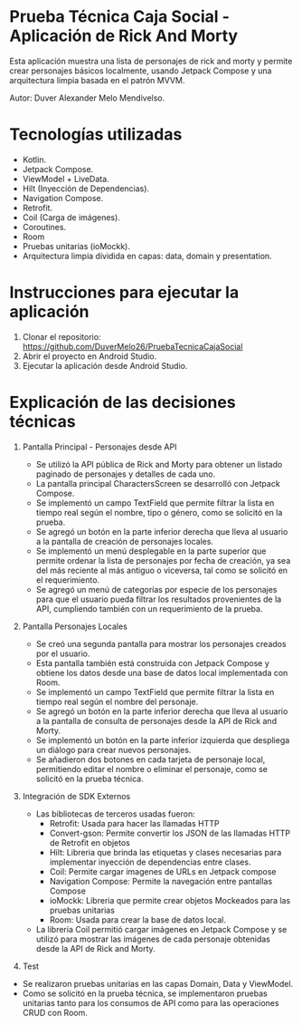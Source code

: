 # Prueba Técnica Caja Social - Aplicación de Rick And Morty

Esta aplicación muestra una lista de personajes de rick and morty y permite crear personajes básicos localmente, usando Jetpack Compose y una arquitectura limpia basada en el patrón MVVM.

Autor: Duver Alexander Melo Mendivelso.

# Tecnologías utilizadas

- Kotlin.
- Jetpack Compose.
- ViewModel + LiveData.
- Hilt (Inyección de Dependencias).
- Navigation Compose.
- Retrofit.
- Coil (Carga de imágenes).
- Coroutines.
- Room
- Pruebas unitarias (ioMockk).
- Arquitectura limpia dividida en capas: data, domain y presentation.

# Instrucciones para ejecutar la aplicación

1. Clonar el repositorio: https://github.com/DuverMelo26/PruebaTecnicaCajaSocial
2. Abrir el proyecto en Android Studio.
3. Ejecutar la aplicación desde Android Studio.

# Explicación de las decisiones técnicas

1. Pantalla Principal - Personajes desde API
    - Se utilizó la API pública de Rick and Morty para obtener un listado paginado de personajes y detalles de cada uno.
    - La pantalla principal CharactersScreen se desarrolló con Jetpack Compose.
    - Se implementó un campo TextField que permite filtrar la lista en tiempo real según el nombre, tipo o género, como se solicitó en la prueba.
    - Se agregó un botón en la parte inferior derecha que lleva al usuario a la pantalla de creación de personajes locales.
    - Se implementó un menú desplegable en la parte superior que permite ordenar la lista de personajes por fecha de creación, ya sea del más reciente al más antiguo o viceversa, tal como se solicitó en el requerimiento.
    - Se agregó un menú de categorías por especie de los personajes para que el usuario pueda filtrar los resultados provenientes de la API, cumpliendo también con un requerimiento de la prueba.

2. Pantalla Personajes Locales
    - Se creó una segunda pantalla para mostrar los personajes creados por el usuario.
    - Esta pantalla también está construida con Jetpack Compose y obtiene los datos desde una base de datos local implementada con Room.
    - Se implementó un campo TextField que permite filtrar la lista en tiempo real según el nombre del personaje.
    - Se agregó un botón en la parte inferior derecha que lleva al usuario a la pantalla de consulta de personajes desde la API de Rick and Morty.
    - Se implementó un botón en la parte inferior izquierda que despliega un diálogo para crear nuevos personajes.
    - Se añadieron dos botones en cada tarjeta de personaje local, permitiendo editar el nombre o eliminar el personaje, como se solicitó en la prueba técnica.

3. Integración de SDK Externos
    - Las bibliotecas de terceros usadas fueron:
        * Retrofit: Usada para hacer las llamadas HTTP
        * Convert-gson: Permite convertir los JSON de las llamadas HTTP de Retrofit en objetos
        * Hilt: Libreria que brinda las etiquetas y clases necesarias para implementar inyección de dependencias entre clases.
        * Coil: Permite cargar imagenes de URLs en Jetpack compose
        * Navigation Compose: Permite la navegación entre pantallas Compose
        * ioMockk: Libreria que permite crear objetos Mockeados para las pruebas unitarias
        * Room: Usada para crear la base de datos local.
    - La librería Coil permitió cargar imágenes en Jetpack Compose y se utilizó para mostrar las imágenes de cada personaje obtenidas desde la API de Rick and Morty.

4. Test
- Se realizaron pruebas unitarias en las capas Domain, Data y ViewModel.
- Como se solicitó en la prueba técnica, se implementaron pruebas unitarias tanto para los consumos de API como para las operaciones CRUD con Room.
